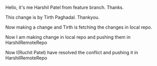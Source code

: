 
Hello, it's me Harshil Patel from feature branch. Thanks.

This change is by Tirth Paghadal. Thankyou.

Now making a change and Tirth is fetching the changes in local repo.

Now I am making change in local repo and pushing them in HarshilRemoteRepo

Now I(Ruchit Patel) have resolved the conflict and pushing it in HarshilRemoteRepo
